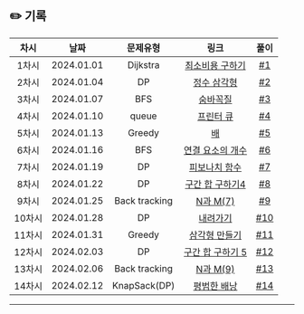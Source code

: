 ## ✏️ 기록

|  차시  |    날짜    |   문제유형    |                                링크                                 |                           풀이                            |
| :----: | :--------: | :-----------: | :-----------------------------------------------------------------: | :-------------------------------------------------------: |
| 1차시  | 2024.01.01 |   Dijkstra    |       [최소비용 구하기](https://www.acmicpc.net/problem/1916)       |  [#1](https://github.com/AlgoLeadMe/AlgoLeadMe-5/pull/5)  |
| 2차시  | 2024.01.04 |      DP       |         [정수 삼각형](https://www.acmicpc.net/problem/1932)         |  [#2](https://github.com/AlgoLeadMe/AlgoLeadMe-5/pull/6)  |
| 3차시  | 2024.01.07 |      BFS      |          [숨바꼭질](https://www.acmicpc.net/problem/1697)           |  [#3](https://github.com/AlgoLeadMe/AlgoLeadMe-5/pull/5)  |
| 4차시  | 2024.01.10 |     queue     |          [프린터 큐](https://www.acmicpc.net/problem/1966)          | [#4](https://github.com/AlgoLeadMe/AlgoLeadMe-5/pull/17)  |
| 5차시  | 2024.01.13 |    Greedy     |             [배](https://www.acmicpc.net/problem/1092)              | [#5](https://github.com/AlgoLeadMe/AlgoLeadMe-5/pull/21)  |
| 6차시  | 2024.01.16 |      BFS      |      [연결 요소의 개수](https://www.acmicpc.net/problem/11724)      | [#6](https://github.com/AlgoLeadMe/AlgoLeadMe-5/pull/25)  |
| 7차시  | 2024.01.19 |      DP       | [피보나치 함수](https://github.com/AlgoLeadMe/AlgoLeadMe-5/pull/29) | [#7](https://github.com/AlgoLeadMe/AlgoLeadMe-5/pull/29)  |
| 8차시  | 2024.01.22 |      DP       |      [구간 합 구하기4](https://www.acmicpc.net/problem/11659)       | [#8](https://github.com/AlgoLeadMe/AlgoLeadMe-5/pull/33)  |
| 9차시  | 2024.01.25 | Back tracking |          [N과 M(7)](https://www.acmicpc.net/problem/15656)          | [#9](https://github.com/AlgoLeadMe/AlgoLeadMe-5/pull/35)  |
| 10차시 | 2024.01.28 |      DP       |          [내려가기](https://www.acmicpc.net/problem/2096)           | [#10](https://github.com/AlgoLeadMe/AlgoLeadMe-5/pull/41) |
| 11차시 | 2024.01.31 |    Greedy     |        [삼각형 만들기](https://www.acmicpc.net/problem/1448)        | [#11](https://github.com/AlgoLeadMe/AlgoLeadMe-5/pull/44) |
| 12차시 | 2024.02.03 |      DP       |      [구간 합 구하기 5](https://www.acmicpc.net/problem/11660)      | [#12](https://github.com/AlgoLeadMe/AlgoLeadMe-5/pull/47) |
| 13차시 | 2024.02.06 | Back tracking |          [N과 M(9)](https://www.acmicpc.net/problem/15663)          | [#13](https://github.com/AlgoLeadMe/AlgoLeadMe-5/pull/52) |
| 14차시 | 2024.02.12 | KnapSack(DP)  |        [평범한 배낭](https://www.acmicpc.net/problem/12865)         | [#14](https://github.com/AlgoLeadMe/AlgoLeadMe-5/pull/55) |

---
